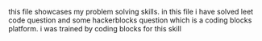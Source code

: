 this file showcases my problem solving skills. in this file i have solved leet code question and some hackerblocks question which is a coding blocks platform. 
i was trained by coding blocks for this skill
